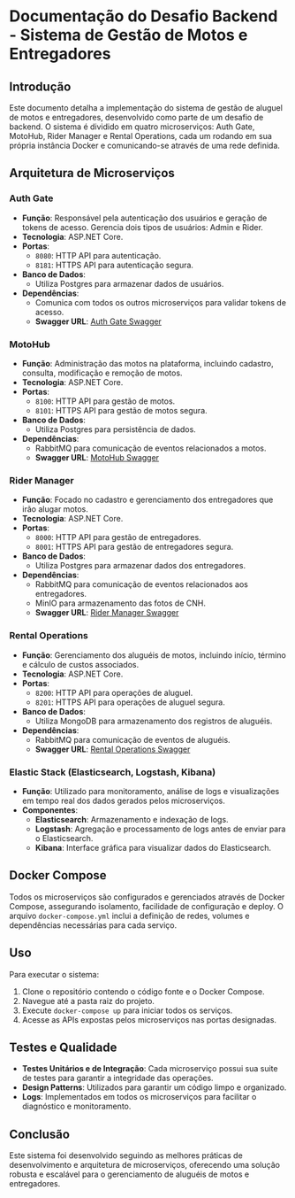 # Documentação do Desafio Backend - Sistema de Gestão de Motos e Entregadores

## Introdução

Este documento detalha a implementação do sistema de gestão de aluguel de motos e entregadores, desenvolvido como parte de um desafio de backend. O sistema é dividido em quatro microserviços: Auth Gate, MotoHub, Rider Manager e Rental Operations, cada um rodando em sua própria instância Docker e comunicando-se através de uma rede definida.

## Arquitetura de Microserviços

### Auth Gate
- **Função**: Responsável pela autenticação dos usuários e geração de tokens de acesso. Gerencia dois tipos de usuários: Admin e Rider.
- **Tecnologia**: ASP.NET Core.
- **Portas**:
  - `8080`: HTTP API para autenticação.
  - `8181`: HTTPS API para autenticação segura.
- **Banco de Dados**:
  - Utiliza Postgres para armazenar dados de usuários.
- **Dependências**:
  - Comunica com todos os outros microserviços para validar tokens de acesso.
  - **Swagger URL**: [Auth Gate Swagger](http://localhost:8080/swagger)

### MotoHub
- **Função**: Administração das motos na plataforma, incluindo cadastro, consulta, modificação e remoção de motos.
- **Tecnologia**: ASP.NET Core.
- **Portas**:
  - `8100`: HTTP API para gestão de motos.
  - `8101`: HTTPS API para gestão de motos segura.
- **Banco de Dados**:
  - Utiliza Postgres para persistência de dados.
- **Dependências**:
  - RabbitMQ para comunicação de eventos relacionados a motos.
  - **Swagger URL**: [MotoHub Swagger](http://localhost:8100/swagger)

### Rider Manager
- **Função**: Focado no cadastro e gerenciamento dos entregadores que irão alugar motos.
- **Tecnologia**: ASP.NET Core.
- **Portas**:
  - `8000`: HTTP API para gestão de entregadores.
  - `8001`: HTTPS API para gestão de entregadores segura.
- **Banco de Dados**:
  - Utiliza Postgres para armazenar dados dos entregadores.
- **Dependências**:
  - RabbitMQ para comunicação de eventos relacionados aos entregadores.
  - MinIO para armazenamento das fotos de CNH.
  - **Swagger URL**: [Rider Manager Swagger](http://localhost:8000/swagger)

### Rental Operations
- **Função**: Gerenciamento dos aluguéis de motos, incluindo início, término e cálculo de custos associados.
- **Tecnologia**: ASP.NET Core.
- **Portas**:
  - `8200`: HTTP API para operações de aluguel.
  - `8201`: HTTPS API para operações de aluguel segura.
- **Banco de Dados**:
  - Utiliza MongoDB para armazenamento dos registros de aluguéis.
- **Dependências**:
  - RabbitMQ para comunicação de eventos de aluguéis.
  - **Swagger URL**: [Rental Operations Swagger](http://localhost:8200/swagger)

### Elastic Stack (Elasticsearch, Logstash, Kibana)
- **Função**: Utilizado para monitoramento, análise de logs e visualizações em tempo real dos dados gerados pelos microserviços.
- **Componentes**:
  - **Elasticsearch**: Armazenamento e indexação de logs.
  - **Logstash**: Agregação e processamento de logs antes de enviar para o Elasticsearch.
  - **Kibana**: Interface gráfica para visualizar dados do Elasticsearch.

## Docker Compose

Todos os microserviços são configurados e gerenciados através de Docker Compose, assegurando isolamento, facilidade de configuração e deploy. O arquivo `docker-compose.yml` inclui a definição de redes, volumes e dependências necessárias para cada serviço.

## Uso

Para executar o sistema:
1. Clone o repositório contendo o código fonte e o Docker Compose.
2. Navegue até a pasta raiz do projeto.
3. Execute `docker-compose up` para iniciar todos os serviços.
4. Acesse as APIs expostas pelos microserviços nas portas designadas.

## Testes e Qualidade

- **Testes Unitários e de Integração**: Cada microserviço possui sua suite de testes para garantir a integridade das operações.
- **Design Patterns**: Utilizados para garantir um código limpo e organizado.
- **Logs**: Implementados em todos os microserviços para facilitar o diagnóstico e monitoramento.

## Conclusão

Este sistema foi desenvolvido seguindo as melhores práticas de desenvolvimento e arquitetura de microserviços, oferecendo uma solução robusta e escalável para o gerenciamento de aluguéis de motos e entregadores.
